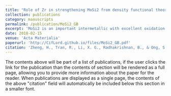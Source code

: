 ```yaml
---
title: "Role of Zr in strengthening MoSi2 from density functional theory calculations"
collection: publications
category: manuscripts
permalink: /publication/MoSi2_GB
excerpt: 'MoSi2 is an important intermetallic with excellent oxidation resistance at high temperatures above 1000 °C. However, its application at lower temperatures is limited by oxygen embrittlement, a phenomenon known as “pesting”. In this work, we comprehensively investigate the role of Zr in mitigating pesting in MoSi2 using density functional theory calculations. We show that Zr dopants reduce the embrittling effects of oxygen interstitials at MoSi2 grain boundaries by being a charge donor to oxygen. However, a more substantial effect is observed when Zr is present as a secondary getter nanoparticle phase. Oxygen interstitials have a strong thermodynamic driving force to migrate into the Zr subsurface at the Zr/MoSi2 interface, and the work of separation of the clean and oxygen-contaminated Zr/MoSi2 interfaces are much higher than that of MoSi2 grain boundaries. Finally, we present an efficient screening approach to identify other potential getter elements using simple thermodynamic descriptors, which can be extended to other alloy systems of interest. These findings provide crucial fundamental insights and further avenues to optimize Mo and other alloys.'
date: 2018-02-15
venue: 'Acta Materialia'
paperurl: 'http://CifLord.github.io/files/MoSi2_GB.pdf'
citation: 'Zheng, H., Tran, R., Li, X. G., Radhakrishnan, B., & Ong, S. P. (2018). Role of Zr in strengthening MoSi2 from density functional theory calculations. Acta Materialia, 145, 470–476. https://doi.org/10.1016/j.actamat.2017.12.017'
---
```


The contents above will be part of a list of publications, if the user clicks the link for the publication than the contents of section will be rendered as a full page, allowing you to provide more information about the paper for the reader. When publications are displayed as a single page, the contents of the above "citation" field will automatically be included below this section in a smaller font.
